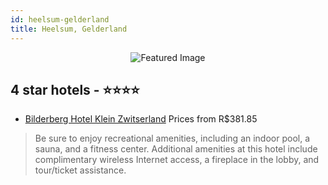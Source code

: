 ```yaml
---
id: heelsum-gelderland
title: Heelsum, Gelderland
---
```


<center><img src="https://i.travelapi.com/hotels/1000000/10000/1800/1761/a279bf6d_z.jpg" alt="Featured Image" /></center>


##  4 star hotels - ⭐️⭐️⭐️⭐️

-    [Bilderberg Hotel Klein Zwitserland](https://us.hurb.com/hotels/heelsum/bilderberg-hotel-klein-zwitserland-JNP-JP073627?cmp=18055) Prices from R$381.85
   > Be sure to enjoy recreational amenities, including an indoor pool, a sauna, and a fitness center. Additional amenities at this hotel include complimentary wireless Internet access, a fireplace in the lobby, and tour/ticket assistance.
